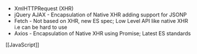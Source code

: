 - XmlHTTPRequest (XHR)
- jQuery AJAX - Encapsulation of Native XHR adding support for JSONP
- Fetch - Not based on XHR, new ES spec; Low Level API like native XHR i.e can be hard to use
- Axios - Encapsulation of Native XHR using Promise; Latest ES standards

[[JavaScript]]